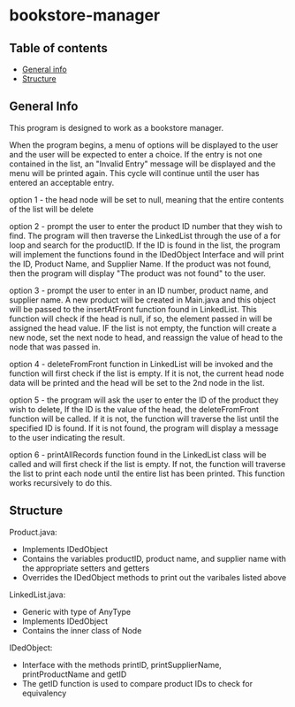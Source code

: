# bookstore-manager

## Table of contents
* [General info](#general-info)
* [Structure](#structure)

## General Info
This program is designed to work as a bookstore manager.

When the program begins, a menu of options will be displayed to the user and the user will be expected to enter a choice. If the entry is not one contained in the list, an "Invalid Entry" message will be displayed and the menu will be printed again. This cycle will continue until the user has entered an acceptable entry.

option 1 - the head node will be set to null, meaning that the entire contents of the list will be delete

option 2 - prompt the user to enter the product ID number that they wish to find. The program will then traverse the LinkedList through the use of a for loop and search for the productID. If the ID is found in the list, the program will implement the functions found in the IDedObject Interface and will print the ID, Product Name, and Supplier Name. If the product was not found, then the program will display "The product was not found" to the user.

option 3 - prompt the user to enter in an ID number, product name, and supplier name. A new product will be created in Main.java and this object will be passed to the insertAtFront function found in LinkedList. This function will check if the head is null, if so, the element passed in will be assigned the head value. IF the list is not empty, the function will create a new node, set the next node to head, and reassign the value of head to the node that was passed in.

option 4 - deleteFromFront function in LinkedList will be invoked and the function will first check if the list is empty. If it is not, the current head node data will be printed and the head will be set to the 2nd node in the list.

option 5 - the program will ask the user to enter the ID of the product they wish to delete, If the ID is the value of the head, the deleteFromFront function will be called. If it is not, the function will traverse the list until the specified ID is found. If it is not found, the program will display a message to the user indicating the result.

option 6 - printAllRecords function found in the LinkedList class will be called and will first check if the list is empty. If not, the function will traverse the list to print each node until the entire list has been printed. This function works recursively to do this.


## Structure

Product.java:
- Implements IDedObject
- Contains the variables productID, product name, and supplier name with the appropriate setters and getters
- Overrides the IDedObject methods to print out the varibales listed above

LinkedList.java:
- Generic with type of AnyType
- Implements IDedObject 
- Contains the inner class of Node

IDedObject:
- Interface with the methods printID, printSupplierName, printProductName and getID
- The getID function is used to compare product IDs to check for equivalency


